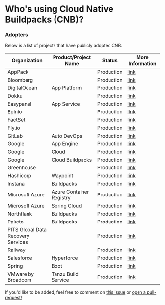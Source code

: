 # Who's using Cloud Native Buildpacks (CNB)?

### Adopters
Below is a list of projects that have publicly adopted CNB. 

| Organization                         | Product/Project Name                                                 | Status                   | More Information                                                         |
|--------------------------------------|----------------------------------------------------------------------|--------------------------|--------------------------------------------------------------------------|
| AppPack                          |                                                                         | Production               | [link](https://apppack.io/)                                   |
| Bloomberg                        |                                                                         | Production               | [link](https://www.bloomberg.com/company/values/tech-at-bloomberg/open-source/projects/#developer-workflow)                                   |
| DigitalOcean                        |  App Platform                                                        | Production               | [link](https://www.digitalocean.com/docs/app-platform/concepts/buildpack/)                                   |
| Dokku                        |                                                          | Production               | [link](https://dokku.com/docs/deployment/builders/cloud-native-buildpacks/)                                   |
| Easypanel                        |   App Service                                        | Production               | [link](https://easypanel.io)                                   |
| Epinio                        |                                                        | Production               | [link](https://epinio.io/)                                   |
| FactSet                        |                                                        | Production               | [link](https://www.factset.com/)                                   |
| Fly.io                        |                                                        | Production               | [link](https://fly.io/blog/simpler-fly-deployments-nodejs-rails-golang-java/)                                   |
| GitLab                        |  Auto DevOps                                          | Production               | [link](https://docs.gitlab.com/ee/topics/autodevops/stages.html)                                   |
| Google                        |  App Engine                                          | Production               | [link](https://cloud.google.com/appengine/)                                   |
| Google                        |  Cloud                                          | Production               | [link](https://cloud.google.com/blog/products/containers-kubernetes/google-cloud-now-supports-buildpacks)                                   |
| Google                        |  Cloud Buildpacks                                         | Production               | [link](https://github.com/GoogleCloudPlatform/buildpacks)                                   |
| Greenhouse                        |                                               | Production               | [link](https://github.com/grnhse/)                                   |
| Hashicorp                        |  Waypoint                                  | Production               | [link](https://www.hashicorp.com/blog/announcing-waypoint)                                   |
| Instana                        |  Buildpacks                                  | Production               | [link](https://github.com/instana/instana-buildpacks)                                   |
| Microsoft Azure                  | Azure Container Registry                                                | Production               | [link](https://docs.microsoft.com/en-us/azure/container-registry/container-registry-tasks-pack-build)                                   |
| Microsoft Azure                  | Spring Cloud                                                | Production               | [link](https://content.pivotal.io/blog/azure-spring-cloud-a-new-way-to-run-spring-boot-apps-atop-kubernetes)                                   |
| Northflank                        |  Buildpacks                                  | Production               | [link](ttps://northflank.com)                                   |
| Paketo                        |  Buildpacks                                  | Production               | [link](https://paketo.io)                                   |
| PITS Global Data Recovery Services    |                                         | Production               | [link](https://www.pitsdatarecovery.net/)                                   |
| Railway                        |                                             | Production               | [link](https://docs.railway.app/deploy/builds)                                   |
| Salesforce                        |  Hyperforce                             | Production               | [link](https://engineering.salesforce.com/hyperpacks-using-buildpacks-to-build-hyperforce/)                                   |
| Spring                            |  Boot                             | Production               | [link](https://spring.io/blog/2020/01/23/spring-boot-2-3-0-m1-is-now-available)                                   |
| VMware by Broadcom                |  Tanzu Build Service                          | Production               | [link](https://tanzu.vmware.com/build-service)                                   |


If you'd like to be added, feel free to comment on [this issue](https://github.com/buildpacks/community/issues/12) or [open a pull-request!](https://github.com/buildpacks/community/edit/main/ADOPTERS.md)
